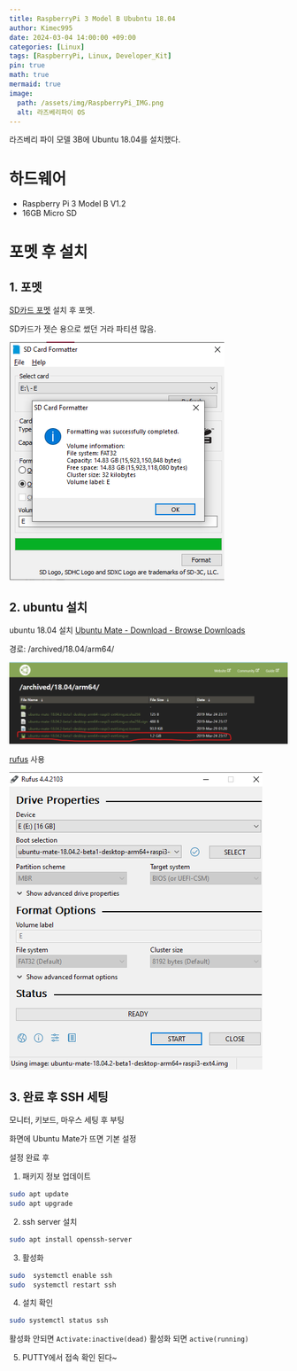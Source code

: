 ```yaml
---
title: RaspberryPi 3 Model B Ububntu 18.04
author: Kimec995
date: 2024-03-04 14:00:00 +09:00
categories: [Linux]
tags: [RaspberryPi, Linux, Developer_Kit]
pin: true
math: true
mermaid: true
image: 
  path: /assets/img/RaspberryPi_IMG.png
  alt: 라즈베리파이 OS
---
```

라즈베리 파이 모델 3B에 Ubuntu 18.04를 설치했다.

# 하드웨어
- Raspberry Pi 3 Model B V1.2
- 16GB Micro SD

# 포멧 후 설치
## 1. 포멧
[SD카드 포멧](https://www.sdcard.org/downloads/formatter/)
설치 후 포멧.

SD카드가 젯슨 용으로 썼던 거라 파티션 많음.

![image.png](\assets\img\postimg\RaspberryPi_OS\RaspberryPi_OS_001.png)

## 2. ubuntu 설치
ubuntu 18.04 설치
[Ubuntu Mate - Download - Browse Downloads](https://releases.ubuntu-mate.org/)

경로: /archived/18.04/arm64/

![image.png](\assets\img\postimg\RaspberryPi_OS\RaspberryPi_OS_002.png)


[rufus](https://rufus.ie/ko/#google_vignette) 사용

![image.png](\assets\img\postimg\RaspberryPi_OS\RaspberryPi_OS_003.png)


## 3. 완료 후  SSH 세팅
모니터, 키보드, 마우스 세팅 후 부팅

화면에 Ubuntu Mate가 뜨면 기본 설정

설정 완료 후

1. 패키지 정보 업데이트
```bash
sudo apt update
sudo apt upgrade
```

2. ssh server 설치
```bash
sudo apt install openssh-server
```

3. 활성화
```bash
sudo  systemctl enable ssh
sudo  systemctl restart ssh
```

4. 설치 확인
```bash
sudo systemctl status ssh
```

활성화 안되면 `Activate:inactive(dead)`
활성화 되면 `active(running)`

5. PUTTY에서 접속 확인
된다~
